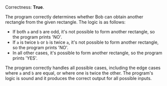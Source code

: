 Correctness: **True**.

The program correctly determines whether Bob can obtain another rectangle from the given rectangle. The logic is as follows:

- If both `a` and `b` are odd, it's not possible to form another rectangle, so the program prints 'NO'.
- If `a` is twice `b` or `b` is twice `a`, it's not possible to form another rectangle, so the program prints 'NO'.
- In all other cases, it's possible to form another rectangle, so the program prints 'YES'.

The program correctly handles all possible cases, including the edge cases where `a` and `b` are equal, or where one is twice the other. The program's logic is sound and it produces the correct output for all possible inputs.